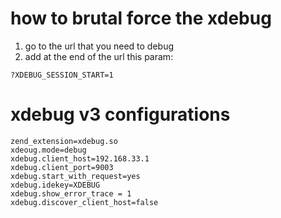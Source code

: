 # how to brutal force the xdebug
1. go to the url that you need to debug
2. add at the end of the url this param:
```
?XDEBUG_SESSION_START=1
```

# xdebug v3 configurations
```
zend_extension=xdebug.so
xdeoug.mode=debug
xdebug.client_host=192.168.33.1
xdebug.client_port=9003
xdebug.start_with_request=yes
xdebug.idekey=XDEBUG
xdebug.show_error_trace = 1
xdebug.discover_client_host=false
```
